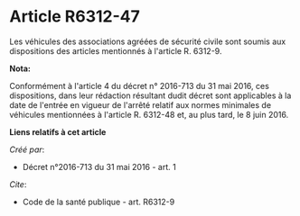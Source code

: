 # Article R6312-47

Les véhicules des associations agréées de sécurité civile sont soumis aux dispositions des articles mentionnés à l'article R.
6312-9.

**Nota:**

Conformément à l'article 4 du décret n° 2016-713 du 31 mai 2016, ces dispositions, dans leur rédaction résultant dudit décret
sont applicables à la date de l'entrée en vigueur de l'arrêté relatif aux normes minimales de véhicules mentionnées à
l'article R. 6312-48 et, au plus tard, le 8 juin 2016.

**Liens relatifs à cet article**

_Créé par_:

  - Décret n°2016-713 du 31 mai 2016 - art. 1

_Cite_:

  - Code de la santé publique - art. R6312-9
